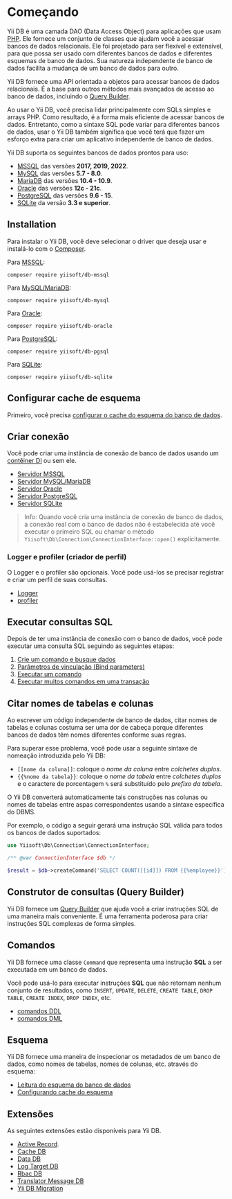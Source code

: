 # Começando

Yii DB é uma camada DAO (Data Access Object) para aplicações que usam [PHP](https://www.php.net/).
Ele fornece um conjunto de classes que ajudam você a acessar bancos de dados relacionais.
Ele foi projetado para ser flexível e extensível,
para que possa ser usado com diferentes bancos de dados e diferentes esquemas de banco de dados.
Sua natureza independente de banco de dados facilita a mudança de um banco de dados para outro.

Yii DB fornece uma API orientada a objetos para acessar bancos de dados relacionais.
É a base para outros métodos mais avançados de acesso ao banco de dados, incluindo o [Query Builder](query-builder.md).

Ao usar o Yii DB, você precisa lidar principalmente com SQLs simples e arrays PHP.
Como resultado, é a forma mais eficiente de acessar bancos de dados.
Entretanto, como a sintaxe SQL pode variar para diferentes bancos de dados, usar o Yii DB também significa que você terá que fazer um esforço extra para
criar um aplicativo independente de banco de dados.

Yii DB suporta os seguintes bancos de dados prontos para uso:

- [MSSQL](https://www.microsoft.com/en-us/sql-server/sql-server-2019) das versões **2017, 2019, 2022**.
- [MySQL](https://www.mysql.com/) das versões **5.7 - 8.0**.
- [MariaDB](https://mariadb.org/) das versões **10.4 - 10.9**.
- [Oracle](https://www.oracle.com/database/) das versões **12c - 21c**.
- [PostgreSQL](https://www.postgresql.org/) das versões **9.6 - 15**.
- [SQLite](https://www.sqlite.org/) da versão **3.3 e superior**.

## Installation

Para instalar o Yii DB, você deve selecionar o driver que deseja usar e instalá-lo com o [Composer](https://getcomposer.org/).

Para [MSSQL](https://github.com/yiisoft/db-mssql):

```shell
composer require yiisoft/db-mssql
```

Para [MySQL/MariaDB](https://github.com/yiisoft/db-mysql):

```shell
composer require yiisoft/db-mysql
```

Para [Oracle](https://github.com/yiisoft/db-oracle):

```shell
composer require yiisoft/db-oracle
```

Para [PostgreSQL](https://github.com/yiisoft/db-pgsql):

```shell
composer require yiisoft/db-pgsql
```

Para [SQLite](https://github.com/yiisoft/db-sqlite):

```shell
composer require yiisoft/db-sqlite
```

## Configurar cache de esquema

Primeiro, você precisa [configurar o cache do esquema do banco de dados](schema/cache.md).

## Criar conexão

Você pode criar uma instância de conexão de banco de dados usando um [contêiner DI](https://github.com/yiisoft/di) ou sem ele.

- [Servidor MSSQL](connection/mssql.md)
- [Servidor MySQL/MariaDB](connection/mysql.md)
- [Servidor Oracle](connection/oracle.md)
- [Servidor PostgreSQL](connection/pgsql.md)
- [Servidor SQLite](connection/sqlite.md)

> Info: Quando você cria uma instância de conexão de banco de dados, a conexão real com o banco de dados não é estabelecida até
> você executar o primeiro SQL ou chamar o método `Yiisoft\Db\Connection\ConnectionInterface::open()` explicitamente.

### Logger e profiler (criador de perfil)

O Logger e o profiler são opcionais. Você pode usá-los se precisar registrar e criar um perfil de suas consultas.

- [Logger](connection/logger.md)
- [profiler](connection/profiler.md)

## Executar consultas SQL

Depois de ter uma instância de conexão com o banco de dados, você pode executar uma consulta SQL seguindo as seguintes etapas:

1. [Crie um comando e busque dados](queries/create-command-fetch-data.md)
2. [Parâmetros de vinculação (Bind parameters)](queries/bind-parameters.md)
3. [Executar um comando](queries/execute-command.md)
4. [Executar muitos comandos em uma transação](queries/transactions.md)

## Citar nomes de tabelas e colunas

Ao escrever um código independente de banco de dados, citar nomes de tabelas e colunas costuma ser uma dor de cabeça porque diferentes bancos de dados
têm nomes diferentes conforme suas regras.

Para superar esse problema, você pode usar a seguinte sintaxe de nomeação introduzida pelo Yii DB:

- `[[nome da coluna]]`: coloque o *nome da coluna* entre *colchetes duplos*.
- `{{%nome da tabela}}`: coloque o *nome da tabela* entre *colchetes duplos* e o caractere de porcentagem `%`
   será substituído pelo *prefixo da tabela*.

O Yii DB converterá automaticamente tais construções nas colunas ou nomes de tabelas entre aspas correspondentes usando a sintaxe específica do DBMS.

Por exemplo, o código a seguir gerará uma instrução SQL válida para todos os bancos de dados suportados:

```php
use Yiisoft\Db\Connection\ConnectionInterface;

/** @var ConnectionInterface $db */

$result = $db->createCommand('SELECT COUNT([[id]]) FROM {{%employee}}')->queryScalar()
```

## Construtor de consultas (Query Builder)

Yii DB fornece um [Query Builder](query-builder.md) que ajuda você a criar instruções SQL de uma maneira mais conveniente.
É uma ferramenta poderosa para criar instruções SQL complexas de forma simples.

## Comandos

Yii DB fornece uma classe `Command` que representa uma instrução **SQL** a ser executada em um banco de dados.

Você pode usá-lo para executar instruções **SQL** que não retornam nenhum conjunto de resultados, como `INSERT`, `UPDATE`, `DELETE`,
`CREATE TABLE`, `DROP TABLE`, `CREATE INDEX`, `DROP INDEX`, etc.

- [comandos DDL](command/ddl.md)
- [comandos DML](command/dml.md)

## Esquema

Yii DB fornece uma maneira de inspecionar os metadados de um banco de dados, como nomes de tabelas, nomes de colunas, etc.
através do esquema:

- [Leitura do esquema do banco de dados](schema/usage.md)
- [Configurando cache do esquema](schema/cache.md)

## Extensões

As seguintes extensões estão disponíveis para Yii DB.

- [Active Record](https://github.com/yiisoft/active-record).
- [Cache DB](https://github.com/yiisoft/cache-db)
- [Data DB](https://github.com/yiisoft/data-db)
- [Log Target DB](https://github.com/yiisoft/log-target-db)
- [Rbac DB](https://github.com/yiisoft/rbac-db)
- [Translator Message DB](https://github.com/yiisoft/translator-message-db)
- [Yii DB Migration](https://github.com/yiisoft/yii-db-migration)
